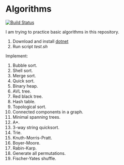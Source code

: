 # Algorithms

[![Build Status](https://travis-ci.com/hapass/algorithms.svg?branch=master)](https://travis-ci.com/hapass/algorithms)

I am trying to practice basic algorithms in this repository.

1. Download and install [dotnet](https://dotnet.microsoft.com/download)
1. Run script *test.sh*

Implement:

1. Bubble sort.
1. Shell sort.
1. Merge sort.
1. Quick sort.
1. Binary heap.
1. AVL tree.
1. Red black tree.
1. Hash table.
1. Topological sort.
1. Connected components in a graph.
1. Minimal spanning trees.
1. A*.
1. 3-way string quicksort.
1. Trie.
1. Knuth-Morris-Pratt.
1. Boyer-Moore.
1. Rabin-Karp.
1. Generate all permutations.
1. Fischer-Yates shuffle.

